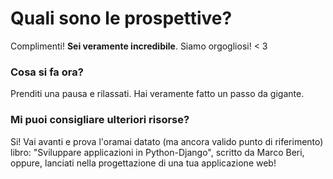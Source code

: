 # Quali sono le prospettive?

Complimenti! **Sei veramente incredibile**. Siamo orgogliosi! < 3

### Cosa si fa ora?

Prenditi una pausa e rilassati. Hai veramente fatto un passo da gigante.

### Mi puoi consigliare ulteriori risorse?

Si! Vai avanti e prova l'oramai datato (ma ancora valido punto di riferimento)
libro: "Sviluppare applicazioni in Python-Django",
scritto da Marco Beri, oppure, lanciati nella progettazione di una tua applicazione web!
